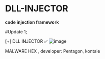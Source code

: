 # DLL-INJECTOR
**code injection framework**

#Update 1;<br>

[+] DLL INJECTOR ✅
![image](https://github.com/user-attachments/assets/6d23db83-1ec2-4b9c-bbfd-570fba6336f8)


MALWARE HEX , developer: Pentagon, kontaie
